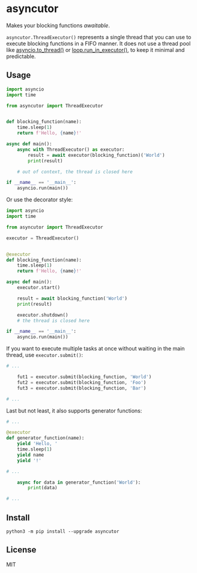 # asyncutor
Makes your blocking functions *awaitable*.

`asyncutor.ThreadExecutor()` represents a single thread that you can use to execute blocking functions in a FIFO manner.
It does not use a thread pool like [asyncio.to_thread()](https://docs.python.org/3/library/asyncio-task.html#asyncio.to_thread) or [loop.run_in_executor()](https://docs.python.org/3/library/asyncio-eventloop.html#asyncio.loop.run_in_executor), to keep it minimal and predictable.

## Usage
```python
import asyncio
import time

from asyncutor import ThreadExecutor


def blocking_function(name):
    time.sleep(1)
    return f'Hello, {name}!'

async def main():
    async with ThreadExecutor() as executor:
        result = await executor(blocking_function)('World')
        print(result)

    # out of context, the thread is closed here

if __name__ == '__main__':
    asyncio.run(main())
```

Or use the decorator style:
```python
import asyncio
import time

from asyncutor import ThreadExecutor

executor = ThreadExecutor()


@executor
def blocking_function(name):
    time.sleep(1)
    return f'Hello, {name}!'

async def main():
    executor.start()

    result = await blocking_function('World')
    print(result)

    executor.shutdown()
    # the thread is closed here

if __name__ == '__main__':
    asyncio.run(main())
```

If you want to execute multiple tasks at once without waiting in the main thread, use `executor.submit()`:
```python
# ...

    fut1 = executor.submit(blocking_function, 'World')
    fut2 = executor.submit(blocking_function, 'Foo')
    fut3 = executor.submit(blocking_function, 'Bar')

# ...
```

Last but not least, it also supports generator functions:
```python
# ...

@executor
def generator_function(name):
    yield 'Hello, '
    time.sleep(1)
    yield name
    yield '!'

# ...

    async for data in generator_function('World'):
        print(data)

# ...
```

## Install
```
python3 -m pip install --upgrade asyncutor
```

## License
MIT
